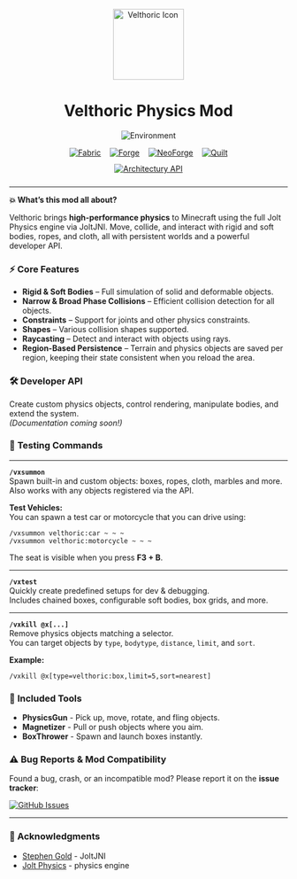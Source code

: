 <p align="center">
  <img src="https://raw.githubusercontent.com/xI-Mx-Ix/Velthoric/refs/heads/master/assets/velthoric_icon.png" alt="Velthoric Icon" width="128" height="128">
</p>

<div align="center">
  <h1>Velthoric Physics Mod</h1>
</div>

<p align="center">
  <img src="https://img.shields.io/badge/Environment-Client%20%26%20Server-blue" alt="Environment">
</p>

<div align="center" style="display: flex; justify-content: center; flex-wrap: wrap; gap: 16px; margin-bottom: 12px;">
  <a href="https://fabricmc.net/"><img src="https://raw.githubusercontent.com/xI-Mx-Ix/Velthoric/refs/heads/master/assets/fabric_badge.png" alt="Fabric"></a>
  <a href="https://files.minecraftforge.net/"><img src="https://raw.githubusercontent.com/xI-Mx-Ix/Velthoric/refs/heads/master/assets/forge_badge.png" alt="Forge"></a>
  <a href="https://neoforged.net/"><img src="https://raw.githubusercontent.com/xI-Mx-Ix/Velthoric/refs/heads/master/assets/neoforge_badge.png" alt="NeoForge"></a>
  <a href="https://quiltmc.org/"><img src="https://raw.githubusercontent.com/xI-Mx-Ix/Velthoric/refs/heads/master/assets/quilt_badge.png" alt="Quilt"></a>
</div>

<div align="center" style="margin-bottom: 24px;">
  <a href="https://docs.architectury.dev/api/introduction/">
    <img src="https://raw.githubusercontent.com/xI-Mx-Ix/Velthoric/refs/heads/master/assets/architectury_api_badge.png" alt="Architectury API">
  </a>
</div>

---

**💥 What’s this mod all about?**

Velthoric brings **high-performance physics** to Minecraft using the full Jolt Physics engine via JoltJNI. Move, collide, and interact with rigid and soft bodies, ropes, and cloth, all with persistent worlds and a powerful developer API.

### ⚡ **Core Features**

* **Rigid & Soft Bodies** – Full simulation of solid and deformable objects.
* **Narrow & Broad Phase Collisions** – Efficient collision detection for all objects.
* **Constraints** – Support for joints and other physics constraints.
* **Shapes** – Various collision shapes supported.
* **Raycasting** – Detect and interact with objects using rays.
* **Region-Based Persistence** – Terrain and physics objects are saved per region, keeping their state consistent when you reload the area.

### 🛠️ **Developer API**

Create custom physics objects, control rendering, manipulate bodies, and extend the system.  
*(Documentation coming soon!)*

### 🎯 **Testing Commands**

---

**`/vxsummon`**  
Spawn built-in and custom objects: boxes, ropes, cloth, marbles and more.  
Also works with any objects registered via the API.

**Test Vehicles:**  
You can spawn a test car or motorcycle that you can drive using:
```
/vxsummon velthoric:car ~ ~ ~
/vxsummon velthoric:motorcycle ~ ~ ~
```
The seat is visible when you press **F3 + B**.

---

**`/vxtest`**  
Quickly create predefined setups for dev & debugging.  
Includes chained boxes, configurable soft bodies, box grids, and more.

---

**`/vxkill @x[...]`**  
Remove physics objects matching a selector.  
You can target objects by `type`, `bodytype`, `distance`, `limit`, and `sort`.

**Example:**
```
/vxkill @x[type=velthoric:box,limit=5,sort=nearest]
```

### 🔧 **Included Tools**

* **PhysicsGun** - Pick up, move, rotate, and fling objects.
* **Magnetizer** - Pull or push objects where you aim.
* **BoxThrower** - Spawn and launch boxes instantly.

### ⚠️ **Bug Reports & Mod Compatibility**

Found a bug, crash, or an incompatible mod? Please report it on the **issue tracker**:

<a href="https://github.com/xI-Mx-Ix/Velthoric/issues">
  <img src="https://raw.githubusercontent.com/xI-Mx-Ix/Velthoric/refs/heads/master/assets/issues_badge.png" alt="GitHub Issues">
</a>

---

### 🙏 Acknowledgments

* [Stephen Gold](https://github.com/stephengold) - JoltJNI
* [Jolt Physics](https://github.com/jrouwe/JoltPhysics) - physics engine